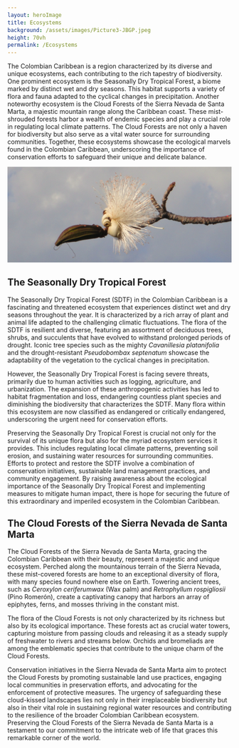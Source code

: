 ```yaml
---
layout: heroImage
title: Ecosystems
background: /assets/images/Picture3-JBGP.jpeg
height: 70vh
permalink: /Ecosystems
---
```


The Colombian Caribbean is a region characterized by its diverse and unique ecosystems, each contributing to the rich tapestry of biodiversity. One prominent ecosystem is the Seasonally Dry Tropical Forest, a biome marked by distinct wet and dry seasons. This habitat supports a variety of flora and fauna adapted to the cyclical changes in precipitation. Another noteworthy ecosystem is the Cloud Forests of the Sierra Nevada de Santa Marta, a majestic mountain range along the Caribbean coast. These mist-shrouded forests harbor a wealth of endemic species and play a crucial role in regulating local climate patterns. The Cloud Forests are not only a haven for biodiversity but also serve as a vital water source for surrounding communities. Together, these ecosystems showcase the ecological marvels found in the Colombian Caribbean, underscoring the importance of conservation efforts to safeguard their unique and delicate balance.

![image](/assets/images/PseudobombaxJBGP.jpeg)

## The Seasonally Dry Tropical Forest 

The Seasonally Dry Tropical Forest (SDTF) in the Colombian Caribbean is a fascinating and threatened ecosystem that experiences distinct wet and dry seasons throughout the year. It is characterized by a rich array of plant and animal life adapted to the challenging climatic fluctuations. The flora of the SDTF is resilient and diverse, featuring an assortment of deciduous trees, shrubs, and succulents that have evolved to withstand prolonged periods of drought. Iconic tree species such as the mighty *Cavanillesia platanifolia* and the drought-resistant *Pseudobombax septenatum* showcase the adaptability of the vegetation to the cyclical changes in precipitation.

However, the Seasonally Dry Tropical Forest is facing severe threats, primarily due to human activities such as logging, agriculture, and urbanization. The expansion of these anthropogenic activities has led to habitat fragmentation and loss, endangering countless plant species and diminishing the biodiversity that characterizes the SDTF. Many flora within this ecosystem are now classified as endangered or critically endangered, underscoring the urgent need for conservation efforts.

Preserving the Seasonally Dry Tropical Forest is crucial not only for the survival of its unique flora but also for the myriad ecosystem services it provides. This includes regulating local climate patterns, preventing soil erosion, and sustaining water resources for surrounding communities. Efforts to protect and restore the SDTF involve a combination of conservation initiatives, sustainable land management practices, and community engagement. By raising awareness about the ecological importance of the Seasonally Dry Tropical Forest and implementing measures to mitigate human impact, there is hope for securing the future of this extraordinary and imperiled ecosystem in the Colombian Caribbean.

## The Cloud Forests of the Sierra Nevada de Santa Marta

The Cloud Forests of the Sierra Nevada de Santa Marta, gracing the Colombian Caribbean with their  beauty, represent a majestic and unique ecosystem. Perched along the mountainous terrain of the Sierra Nevada, these mist-covered forests are home to an exceptional diversity of flora, with many species found nowhere else on Earth. Towering ancient trees, such as *Ceroxylon ceriferumwax* (Wax palm) and *Retrophyllum rospigliosii* (Pino Romerón), create a captivating canopy that harbors an array of epiphytes, ferns, and mosses thriving in the constant mist.

The flora of the Cloud Forests is not only characterized by its richness but also by its ecological importance. These forests act as crucial water towers, capturing moisture from passing clouds and releasing it as a steady supply of freshwater to rivers and streams below. Orchids and bromeliads are among the emblematic species that contribute to the unique charm of the Cloud Forests.

Conservation initiatives in the Sierra Nevada de Santa Marta aim to protect the Cloud Forests by promoting sustainable land use practices, engaging local communities in preservation efforts, and advocating for the enforcement of protective measures. The urgency of safeguarding these cloud-kissed landscapes lies not only in their irreplaceable biodiversity but also in their vital role in sustaining regional water resources and contributing to the resilience of the broader Colombian Caribbean ecosystem. Preserving the Cloud Forests of the Sierra Nevada de Santa Marta is a testament to our commitment to the intricate web of life that graces this remarkable corner of the world.

